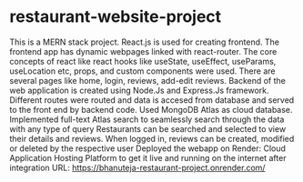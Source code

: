 # restaurant-website-project
This is a MERN stack project.
React.js is used for creating frontend. The frontend app has dynamic webpages linked with react-router. The core concepts of react like react hooks like useState, useEffect, useParams, useLocation etc, props, and custom components were used. There are several pages like home, login, reviews, add-edit reviews. 
Backend of the web application is created using Node.Js and Express.Js framework. Different routes were routed and data is accesed from database and served to the front end by backend code. Used MongoDB Atlas as cloud database. Implemented full-text Atlas search to seamlessly search through the data with any type of query
Restaurants can be searched and selected to view their details and reviews. When logged in, reviews can be created, modified or deleted by the respective user
Deployed the webapp on Render: Cloud Application Hosting Platform to get it live and running on the internet after integration URL: https://bhanuteja-restaurant-project.onrender.com/
